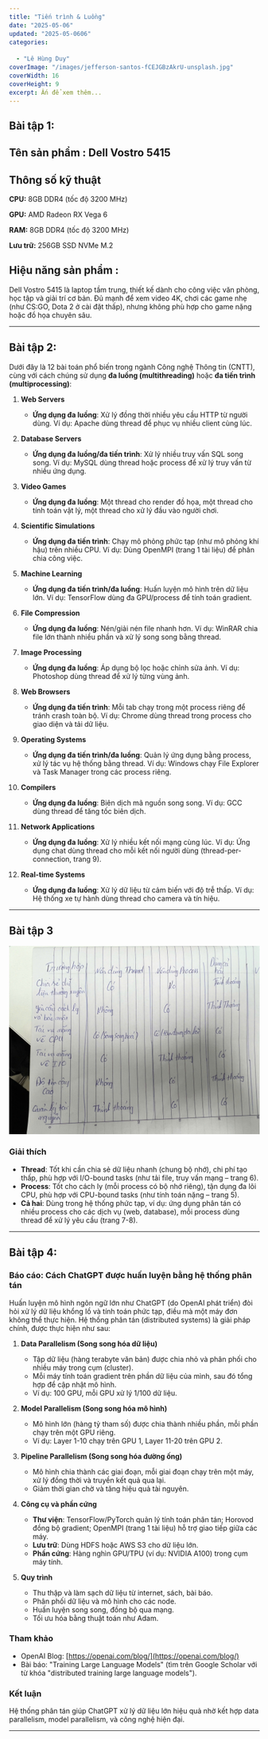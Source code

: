 ```yaml
---
title: "Tiến trình & Luồng"
date: "2025-05-06"
updated: "2025-05-0606"
categories:
  
  - "Lê Hùng Duy"
coverImage: "/images/jefferson-santos-fCEJGBzAkrU-unsplash.jpg"
coverWidth: 16
coverHeight: 9
excerpt: Ấn để xem thêm...
---
```


## Bài tập 1: ##

## Tên sản phẩm : Dell Vostro 5415 

## Thông số kỹ thuật

**CPU:** 8GB DDR4 (tốc độ 3200 MHz) 

**GPU:** AMD Radeon RX Vega 6 

**RAM:** 8GB DDR4 (tốc độ 3200 MHz)

**Lưu trữ:** 256GB SSD NVMe M.2

## Hiệu năng sản phẩm :

Dell Vostro 5415 là laptop tầm trung, thiết kế dành cho công việc văn phòng, học tập và giải trí cơ bản. Đủ mạnh để xem video 4K, chơi các game nhẹ (như CS:GO, Dota 2 ở cài đặt thấp), nhưng không phù hợp cho game nặng hoặc đồ họa chuyên sâu.



---

## Bài tập 2: 


Dưới đây là 12 bài toán phổ biến trong ngành Công nghệ Thông tin (CNTT), cùng với cách chúng sử dụng **đa luồng (multithreading)** hoặc **đa tiến trình (multiprocessing)**:

1. **Web Servers**  
   - **Ứng dụng đa luồng**: Xử lý đồng thời nhiều yêu cầu HTTP từ người dùng. Ví dụ: Apache dùng thread để phục vụ nhiều client cùng lúc.

2. **Database Servers**  
   - **Ứng dụng đa luồng/đa tiến trình**: Xử lý nhiều truy vấn SQL song song. Ví dụ: MySQL dùng thread hoặc process để xử lý truy vấn từ nhiều ứng dụng.

3. **Video Games**  
   - **Ứng dụng đa luồng**: Một thread cho render đồ họa, một thread cho tính toán vật lý, một thread cho xử lý đầu vào người chơi.

4. **Scientific Simulations**  
   - **Ứng dụng đa tiến trình**: Chạy mô phỏng phức tạp (như mô phỏng khí hậu) trên nhiều CPU. Ví dụ: Dùng OpenMPI (trang 1 tài liệu) để phân chia công việc.

5. **Machine Learning**  
   - **Ứng dụng đa tiến trình/đa luồng**: Huấn luyện mô hình trên dữ liệu lớn. Ví dụ: TensorFlow dùng đa GPU/process để tính toán gradient.

6. **File Compression**  
   - **Ứng dụng đa luồng**: Nén/giải nén file nhanh hơn. Ví dụ: WinRAR chia file lớn thành nhiều phần và xử lý song song bằng thread.

7. **Image Processing**  
   - **Ứng dụng đa luồng**: Áp dụng bộ lọc hoặc chỉnh sửa ảnh. Ví dụ: Photoshop dùng thread để xử lý từng vùng ảnh.

8. **Web Browsers**  
   - **Ứng dụng đa tiến trình**: Mỗi tab chạy trong một process riêng để tránh crash toàn bộ. Ví dụ: Chrome dùng thread trong process cho giao diện và tải dữ liệu.

9. **Operating Systems**  
   - **Ứng dụng đa tiến trình/đa luồng**: Quản lý ứng dụng bằng process, xử lý tác vụ hệ thống bằng thread. Ví dụ: Windows chạy File Explorer và Task Manager trong các process riêng.

10. **Compilers**  
    - **Ứng dụng đa luồng**: Biên dịch mã nguồn song song. Ví dụ: GCC dùng thread để tăng tốc biên dịch.

11. **Network Applications**  
    - **Ứng dụng đa luồng**: Xử lý nhiều kết nối mạng cùng lúc. Ví dụ: Ứng dụng chat dùng thread cho mỗi kết nối người dùng (thread-per-connection, trang 9).

12. **Real-time Systems**  
    - **Ứng dụng đa luồng**: Xử lý dữ liệu từ cảm biến với độ trễ thấp. Ví dụ: Hệ thống xe tự hành dùng thread cho camera và tín hiệu.




---

## Bài tập 3

![alt text](../../../static/images/cheptay.jpg)


### **Giải thích**
- **Thread**: Tốt khi cần chia sẻ dữ liệu nhanh (chung bộ nhớ), chi phí tạo thấp, phù hợp với I/O-bound tasks (như tải file, truy vấn mạng – trang 6).
- **Process**: Tốt cho cách ly (mỗi process có bộ nhớ riêng), tận dụng đa lõi CPU, phù hợp với CPU-bound tasks (như tính toán nặng – trang 5).
- **Cả hai**: Dùng trong hệ thống phức tạp, ví dụ: ứng dụng phân tán có nhiều process cho các dịch vụ (web, database), mỗi process dùng thread để xử lý yêu cầu (trang 7-8).

---

## **Bài tập 4:**

### **Báo cáo: Cách ChatGPT được huấn luyện bằng hệ thống phân tán**

Huấn luyện mô hình ngôn ngữ lớn như ChatGPT (do OpenAI phát triển) đòi hỏi xử lý dữ liệu khổng lồ và tính toán phức tạp, điều mà một máy đơn không thể thực hiện. Hệ thống phân tán (distributed systems) là giải pháp chính, được thực hiện như sau:

1. **Data Parallelism (Song song hóa dữ liệu)**  
   - Tập dữ liệu (hàng terabyte văn bản) được chia nhỏ và phân phối cho nhiều máy trong cụm (cluster).  
   - Mỗi máy tính toán gradient trên phần dữ liệu của mình, sau đó tổng hợp để cập nhật mô hình.  
   - Ví dụ: 100 GPU, mỗi GPU xử lý 1/100 dữ liệu.

2. **Model Parallelism (Song song hóa mô hình)**  
   - Mô hình lớn (hàng tỷ tham số) được chia thành nhiều phần, mỗi phần chạy trên một GPU riêng.  
   - Ví dụ: Layer 1-10 chạy trên GPU 1, Layer 11-20 trên GPU 2.

3. **Pipeline Parallelism (Song song hóa đường ống)**  
   - Mô hình chia thành các giai đoạn, mỗi giai đoạn chạy trên một máy, xử lý đồng thời và truyền kết quả qua lại.  
   - Giảm thời gian chờ và tăng hiệu quả tài nguyên.

4. **Công cụ và phần cứng**  
   - **Thư viện**: TensorFlow/PyTorch quản lý tính toán phân tán; Horovod đồng bộ gradient; OpenMPI (trang 1 tài liệu) hỗ trợ giao tiếp giữa các máy.  
   - **Lưu trữ**: Dùng HDFS hoặc AWS S3 cho dữ liệu lớn.  
   - **Phần cứng**: Hàng nghìn GPU/TPU (ví dụ: NVIDIA A100) trong cụm máy tính.

5. **Quy trình**  
   - Thu thập và làm sạch dữ liệu từ internet, sách, bài báo.  
   - Phân phối dữ liệu và mô hình cho các node.  
   - Huấn luyện song song, đồng bộ qua mạng.  
   - Tối ưu hóa bằng thuật toán như Adam.

### **Tham khảo**  
- OpenAI Blog: [https://openai.com/blog/](https://openai.com/blog/)  
- Bài báo: "Training Large Language Models" (tìm trên Google Scholar với từ khóa "distributed training large language models").

### **Kết luận**  
Hệ thống phân tán giúp ChatGPT xử lý dữ liệu lớn hiệu quả nhờ kết hợp data parallelism, model parallelism, và công nghệ hiện đại.


---

